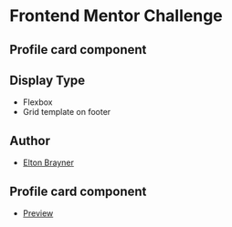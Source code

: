 # Frontend Mentor Challenge 

## Profile card component

## Display Type

- Flexbox
- Grid template on footer

## Author

- [Elton Brayner](https://www.linkedin.com/in/eltonbrayner/)

##  Profile card component

- [Preview](https://eltonbrayner.github.io/frontend-challenge-03/)



  

